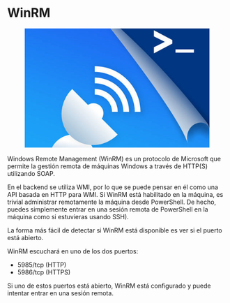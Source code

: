 # WinRM

<figure><img src="../../../.gitbook/assets/image.png" alt=""><figcaption></figcaption></figure>

Windows Remote Management (WinRM) es un protocolo de Microsoft que permite la gestión remota de máquinas Windows a través de HTTP(S) utilizando SOAP.

En el backend se utiliza WMI, por lo que se puede pensar en él como una API basada en HTTP para WMI. Si WinRM está habilitado en la máquina, es trivial administrar remotamente la máquina desde PowerShell. De hecho, puedes simplemente entrar en una sesión remota de PowerShell en la máquina como si estuvieras usando SSH).

La forma más fácil de detectar si WinRM está disponible es ver si el puerto está abierto.

WinRM escuchará en uno de los dos puertos:&#x20;

* 5985/tcp (HTTP)&#x20;
* 5986/tcp (HTTPS)&#x20;

Si uno de estos puertos está abierto, WinRM está configurado y puede intentar entrar en una sesión remota.&#x20;



